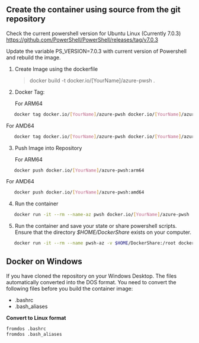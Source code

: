 ## Create the container using source from the git repository

Check the current powershell version for Ubuntu Linux (Currently 7.0.3)
https://github.com/PowerShell/PowerShell/releases/tag/v7.0.3

Update the variable PS_VERSION=7.0.3 with current version of Powershell and
rebuild the image.

1. Create Image using the dockerfile

   > docker build -t docker.io/[YourName]/azure-pwsh .

2. Docker Tag:

   For ARM64

```bash
   docker tag docker.io/[YourName]/azure-pwsh docker.io/[YourName]/azure-pwsh:arm64
```

For AMD64

```bash
   docker tag docker.io/[YourName]/azure-pwsh docker.io/[YourName]/azure-pwsh:amd64
```

3. Push Image into Repository

   For ARM64

```bash
   docker push docker.io/[YourName]/azure-pwsh:arm64
```

For AMD64

```bash
   docker push docker.io/[YourName]/azure-pwsh:amd64
```

4. Run the container

```bash
   docker run -it --rm --name-az pwsh docker.io/[YourName]/azure-pwsh
```

5. Run the container and save your state or share powershell scripts. Ensure
   that the directory _$HOME/DockerShare_ exists on your computer.

```bash
   docker run -it --rm --name pwsh-az -v $HOME/DockerShare:/root docker.io/pheese/azure-pwsh
```

## Docker on Windows

If you have cloned the repository on your Windows Desktop. The files
automatically converted into the DOS format. You need to convert the following
files before you build the container image:

- .bashrc
- .bash_aliases

**Convert to Linux format**

```bash
fromdos .bashrc
fromdos .bash_aliases
```
